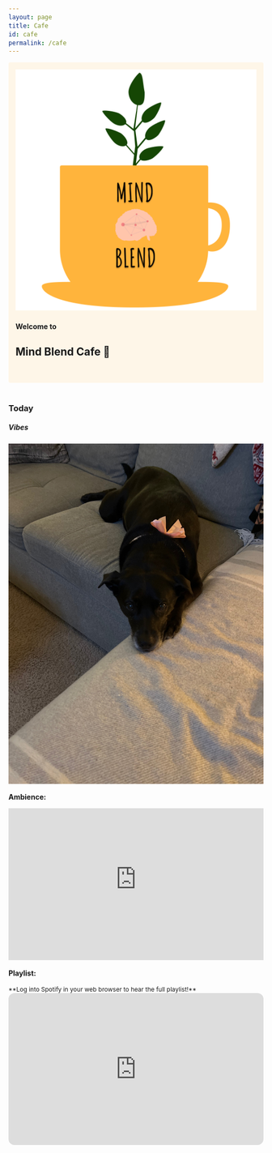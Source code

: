 ```yaml
---
layout: page
title: Cafe
id: cafe
permalink: /cafe
---
```



<div style="padding: 1em; background:rgba(254,246,232,1); border-radius: 4px;">
  <div id="notes-entry-container-home">
    <div> 
      <img class="home-page-logo"  src="assets/img/MB_Cafe_LOGO_nobkgd.png">
    </div>
    <div>
      <h4>Welcome to</h4>
      <h2>Mind Blend Cafe 🌱</h2>
      <div class="line"></div><br>
    </div>
  </div>
</div>
<br>



<div>
    <h3>Today</h3>
    <h5 class= "padding-bb"> Vibes </h5>
    <img src="assets/img/billie-cute-bow.jpeg"><br>
    <p> <strong> Ambience: </strong> </p>
    <iframe width="100%" height="300" src="https://www.youtube-nocookie.com/embed/scyKIs-1vUw" title="YouTube video player" frameborder="0" allow="accelerometer; autoplay; clipboard-write; encrypted-media; gyroscope; picture-in-picture; web-share" allowfullscreen></iframe>
    <p> <strong>Playlist: </strong></p>
    <small style="font-size: 12px"> **Log into Spotify in your web browser to hear the full playlist!** </small>
    <iframe style="border-radius:12px" src="https://open.spotify.com/embed/playlist/2e92nJZ9oYznMvGfjf5P84?utm_source=generator" width="100%" height="300" frameBorder="0" allowfullscreen="" allow="autoplay; clipboard-write; encrypted-media; fullscreen; picture-in-picture" loading="lazy"></iframe>
</div>